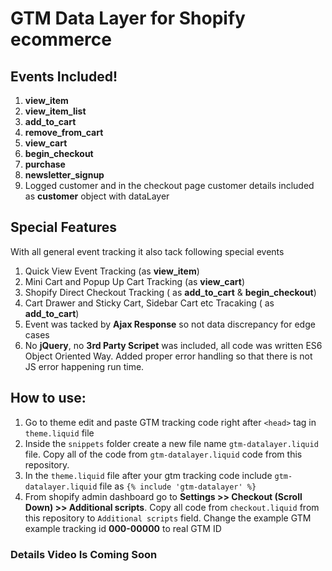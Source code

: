 # GTM Data Layer for Shopify ecommerce
## Events Included! ##
1. **view_item**
2. **view_item_list**
3. **add_to_cart**
4. **remove_from_cart**
5. **view_cart**
6. **begin_checkout**
7. **purchase**
8. **newsletter_signup**
9. Logged customer and in the checkout page customer details included as **customer** object with dataLayer

## Special Features ##
With all general event tracking it also tack following special events 
1. Quick View Event Tracking (as **view_item**)
2. Mini Cart and Popup Up Cart Tracking (as **view_cart**)
3. Shopify Direct Checkout Tracking ( as **add_to_cart** & **begin_checkout**)
4. Cart Drawer and Sticky Cart, Sidebar Cart etc Tracaking ( as **add_to_cart**)
5. Event was tacked by **Ajax Response** so not data discrepancy for edge cases
6. No **jQuery**, no **3rd Party Scripet** was included, all code was written ES6 Object Oriented Way. Added proper error handling so that there is not JS error happening run time.

## How to use: 
1. Go to theme edit and paste GTM tracking code right after `<head>` tag in `theme.liquid` file
2. Inside the `snippets` folder create a new file name `gtm-datalayer.liquid` file. Copy all of the code from `gtm-datalayer.liquid` code from this repository.
3. In the `theme.liquid` file after your gtm tracking code include `gtm-datalayer.liquid` file as `{% include 'gtm-datalayer' %}`
4. From shopify admin dashboard go to **Settings >> Checkout (Scroll Down) >> Additional scripts**. Copy all code from `checkout.liquid` from this repository to  `Additional scripts` field. Change the example GTM example tracking id **000-00000** to real GTM ID

### Details Video Is Coming Soon 
